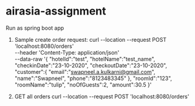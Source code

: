 # airasia-assignment

Run as spring boot app

1. Sample create order request:
curl --location --request POST 'localhost:8080/orders' \
--header 'Content-Type: application/json' \
--data-raw '{
    "hotelId":"test",
    "hotelName":"test_name",
    "checkinDate":"23-10-2020",
    "checkoutDate":"23-10-2020",
    "customer":{
        "email":"swapneel.a.kulkarni@gmail.com",
        "name":"Swapneel",
        "phone":"8123483345"
    },
    "roomId":"123",
    "roomName":"tulip",
    "noOfGuests":2,
    "amount":30.5
}'

2. GET all orders
curl --location --request POST 'localhost:8080/orders'
